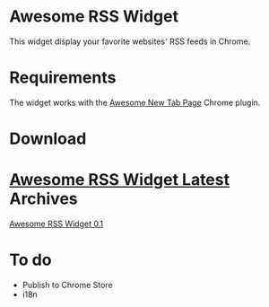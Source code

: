 Awesome RSS Widget
==================

This widget display your favorite websites' RSS feeds in Chrome.

Requirements
============
The widget works with the [Awesome New Tab Page](https://chrome.google.com/webstore/detail/awesome-new-tab-page/mgmiemnjjchgkmgbeljfocdjjnpjnmcg) Chrome plugin.

Download
========
[Awesome RSS Widget Latest](AwessomeNewTabPage-Awesome-RSS-Widget.crx)
Archives
========
[Awesome RSS Widget 0.1](dist/AwessomeNewTabPage-Awesome-RSS-Widget-0.1.crx)

To do
=====
* Publish to Chrome Store
* i18n

